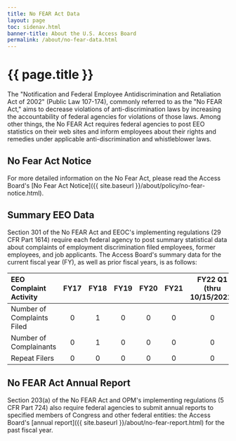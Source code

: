 ```yaml
---
title: No FEAR Act Data
layout: page
toc: sidenav.html
banner-title: About the U.S. Access Board
permalink: /about/no-fear-data.html
---
```


# {{ page.title }}

The "Notification and Federal Employee Antidiscrimination and Retaliation Act of 2002" (Public Law 107-174), commonly referred to as the "No FEAR Act," aims to decrease violations of anti-discrimination laws by increasing the accountability of federal agencies for violations of those laws.  Among other things, the No FEAR Act requires federal agencies to post EEO statistics on their web sites and inform employees about their rights and remedies under applicable anti-discrimination and whistleblower laws.

## No Fear Act Notice

For more detailed information on the No Fear Act, please read the Access Board's [No Fear Act Notice]({{ site.baseurl }}/about/policy/no-fear-notice.html).

## Summary EEO Data

Section 301 of the No FEAR Act and EEOC's implementing regulations (29 CFR Part 1614) require each federal agency to post summary statistical data about complaints of employment discrimination filed employees, former employees, and job applicants.  The Access Board's summary data for the current fiscal year (FY), as well as prior fiscal years, is as follows:

| EEO Complaint Activity |     FY17     |    FY18     |     FY19     |     FY20     |     FY21     |     FY22 Q1 (thru 10/15/2021)     |
|     :---     |     :---:     |     :---:     |     :---:     |     :---:     |     :---:     |     :---:     | 
| Number of Complaints Filed |     0     |     1     |     0     |     0     |     0     |     0     | 
| Number of Complainants |     0     |     1     |     0     |     0     |     0     |     0     |     0     |
| Repeat Filers |     0     |     0     |     0     |     0     |     0     |     0     |

## No FEAR Act Annual Report

Section 203(a) of the No FEAR Act and OPM's implementing regulations (5 CFR Part 724) also require federal agencies to submit annual reports to specified members of Congress and other federal entities: the Access Board's [annual report]({{ site.baseurl }}/about/no-fear-report.html) for the past fiscal year.
